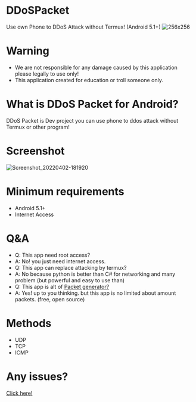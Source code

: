 # DDoSPacket
Use own Phone to DDoS Attack without Termux! (Android 5.1+)
![256x256](https://user-images.githubusercontent.com/47820634/160620570-384869bf-58d0-4b1b-8b49-1e37d4d90b0f.png)
# Warning
* We are not responsible for any damage caused by this application please legally to use only!
* This application created for education or troll someone only.
# What is DDoS Packet for Android?
DDoS Packet is Dev project you can use phone to ddos attack without Termux or other program!
# Screenshot
![Screenshot_20220402-181920](https://user-images.githubusercontent.com/47820634/161381269-0c318b60-5b97-48e2-94fa-1a784f2a863e.jpg)
# Minimum requirements
* Android 5.1+
* Internet Access
# Q&A
* Q: This app need root access?
* A: No! you just need internet access.
* Q: This app can replace attacking by termux?
* A: No because python is better than C# for networking and many problem (but powerful and easy to use than)
* Q: This app is alt of [Packet generator?](https://apkcombo.com/packets-generator/packetGenrator.edu.ae/)
* A: Yes! up to you thinking. but this app is no limited about amount packets. (free, open source)
# Methods
* UDP
* TCP
* ICMP
# Any issues?
[Click here!](https://github.com/fusedevgithub/DDoSPacket/issues)
